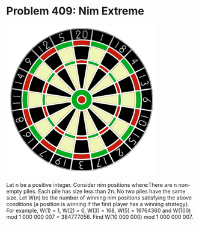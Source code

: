 # Problem 409: Nim Extreme

![p409](img/409.gif)

Let n be a positive integer. Consider nim positions where:There are n
non-empty piles. Each pile has size less than 2n. No two piles have the
same size. Let W(n) be the number of winning nim positions satisfying
the above conditions (a position is winning if the first player has a
winning strategy). For example, W(1) = 1, W(2) = 6, W(3) = 168, W(5) =
19764360 and W(100) mod 1 000 000 007 = 384777056. Find W(10 000 000)
mod 1 000 000 007.